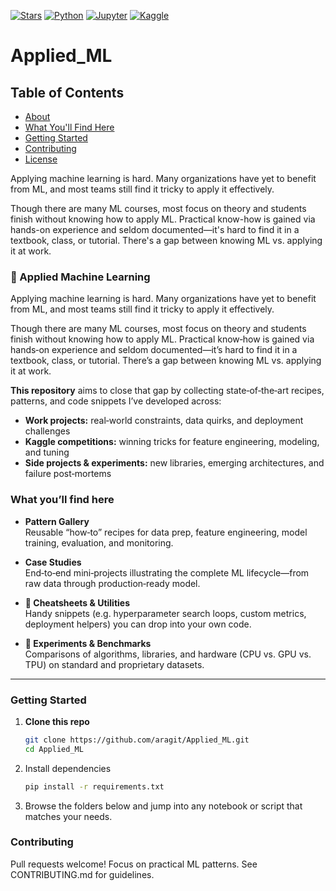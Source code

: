 [![Stars](https://img.shields.io/github/stars/aragit/Applied_ML?style=social)](https://github.com/aragit/Applied_ML/stargazers)
[![Python](https://img.shields.io/badge/Python-3.8%2B-blue)](https://www.python.org/)
[![Jupyter](https://img.shields.io/badge/Jupyter-Notebook-orange)](https://jupyter.org/)
[![Kaggle](https://img.shields.io/badge/Kaggle-Master-orange)](https://www.kaggle.com/arashnic)

# Applied_ML

## Table of Contents
- [About](#about)
- [What You'll Find Here](#what-youll-find-here)
- [Getting Started](#getting-started)
- [Contributing](#contributing)  
- [License](#license)
  
Applying machine learning is hard. Many organizations have yet to benefit from ML, and most teams still find it tricky to apply it effectively.

Though there are many ML courses, most focus on theory and students finish without knowing how to apply ML. Practical know-how is gained via hands-on experience and seldom documented—it's hard to find it in a textbook, class, or tutorial. There's a gap between knowing ML vs. applying it at work.

### 🌟 Applied Machine Learning

Applying machine learning is hard. Many organizations have yet to benefit from ML, and most teams still find it tricky to apply it effectively.

Though there are many ML courses, most focus on theory and students finish without knowing how to apply ML. Practical know‑how is gained via hands‑on experience and seldom documented—it’s hard to find it in a textbook, class, or tutorial. There’s a gap between knowing ML vs. applying it at work.

**This repository** aims to close that gap by collecting state‑of‑the‑art recipes, patterns, and code snippets I’ve developed across:

- **Work projects:** real‑world constraints, data quirks, and deployment challenges  
- **Kaggle competitions:** winning tricks for feature engineering, modeling, and tuning  
- **Side projects & experiments:** new libraries, emerging architectures, and failure post‑mortems  

### What you’ll find here

- **Pattern Gallery**  
  Reusable “how‑to” recipes for data prep, feature engineering, model training, evaluation, and monitoring.

- **Case Studies**  
  End‑to‑end mini‑projects illustrating the complete ML lifecycle—from raw data through production‑ready model.

- **📓 Cheatsheets & Utilities**  
  Handy snippets (e.g. hyperparameter search loops, custom metrics, deployment helpers) you can drop into your own code.

- **🧪 Experiments & Benchmarks**  
  Comparisons of algorithms, libraries, and hardware (CPU vs. GPU vs. TPU) on standard and proprietary datasets.

---

###  Getting Started

1. **Clone this repo**  
   ```bash
   git clone https://github.com/aragit/Applied_ML.git
   cd Applied_ML
   
3. Install dependencies
   ```bash
   pip install -r requirements.txt
   
5. Browse the folders below and jump into any notebook or script that matches your needs.


### Contributing
Pull requests welcome! Focus on practical ML patterns. See CONTRIBUTING.md for guidelines.
